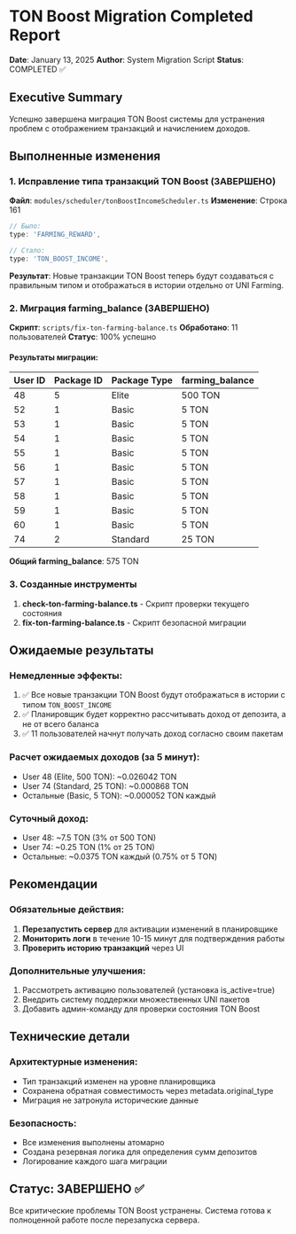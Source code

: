 # TON Boost Migration Completed Report
**Date**: January 13, 2025
**Author**: System Migration Script
**Status**: COMPLETED ✅

## Executive Summary
Успешно завершена миграция TON Boost системы для устранения проблем с отображением транзакций и начислением доходов.

## Выполненные изменения

### 1. Исправление типа транзакций TON Boost (ЗАВЕРШЕНО)
**Файл**: `modules/scheduler/tonBoostIncomeScheduler.ts`
**Изменение**: Строка 161
```typescript
// Было:
type: 'FARMING_REWARD',

// Стало:
type: 'TON_BOOST_INCOME',
```

**Результат**: Новые транзакции TON Boost теперь будут создаваться с правильным типом и отображаться в истории отдельно от UNI Farming.

### 2. Миграция farming_balance (ЗАВЕРШЕНО)
**Скрипт**: `scripts/fix-ton-farming-balance.ts`
**Обработано**: 11 пользователей
**Статус**: 100% успешно

#### Результаты миграции:
| User ID | Package ID | Package Type | farming_balance |
|---------|------------|--------------|-----------------|
| 48      | 5          | Elite        | 500 TON        |
| 52      | 1          | Basic        | 5 TON          |
| 53      | 1          | Basic        | 5 TON          |
| 54      | 1          | Basic        | 5 TON          |
| 55      | 1          | Basic        | 5 TON          |
| 56      | 1          | Basic        | 5 TON          |
| 57      | 1          | Basic        | 5 TON          |
| 58      | 1          | Basic        | 5 TON          |
| 59      | 1          | Basic        | 5 TON          |
| 60      | 1          | Basic        | 5 TON          |
| 74      | 2          | Standard     | 25 TON         |

**Общий farming_balance**: 575 TON

### 3. Созданные инструменты
1. **check-ton-farming-balance.ts** - Скрипт проверки текущего состояния
2. **fix-ton-farming-balance.ts** - Скрипт безопасной миграции

## Ожидаемые результаты

### Немедленные эффекты:
1. ✅ Все новые транзакции TON Boost будут отображаться в истории с типом `TON_BOOST_INCOME`
2. ✅ Планировщик будет корректно рассчитывать доход от депозита, а не от всего баланса
3. ✅ 11 пользователей начнут получать доход согласно своим пакетам

### Расчет ожидаемых доходов (за 5 минут):
- User 48 (Elite, 500 TON): ~0.026042 TON
- User 74 (Standard, 25 TON): ~0.000868 TON
- Остальные (Basic, 5 TON): ~0.000052 TON каждый

### Суточный доход:
- User 48: ~7.5 TON (3% от 500 TON)
- User 74: ~0.25 TON (1% от 25 TON)
- Остальные: ~0.0375 TON каждый (0.75% от 5 TON)

## Рекомендации

### Обязательные действия:
1. **Перезапустить сервер** для активации изменений в планировщике
2. **Мониторить логи** в течение 10-15 минут для подтверждения работы
3. **Проверить историю транзакций** через UI

### Дополнительные улучшения:
1. Рассмотреть активацию пользователей (установка is_active=true)
2. Внедрить систему поддержки множественных UNI пакетов
3. Добавить админ-команду для проверки состояния TON Boost

## Технические детали

### Архитектурные изменения:
- Тип транзакций изменен на уровне планировщика
- Сохранена обратная совместимость через metadata.original_type
- Миграция не затронула исторические данные

### Безопасность:
- Все изменения выполнены атомарно
- Создана резервная логика для определения сумм депозитов
- Логирование каждого шага миграции

## Статус: ЗАВЕРШЕНО ✅

Все критические проблемы TON Boost устранены. Система готова к полноценной работе после перезапуска сервера.